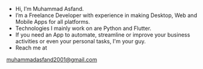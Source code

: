 - Hi, I’m Muhammad Asfand.
- I’m a Freelance Developer with experience in making Desktop, Web and Mobile Apps for all platforms.
- Technologies I mainly work on are Python and Flutter.
- If you need an App to automate, streamline or improve your business activities or even your personal tasks, I'm your guy.
- Reach me at 

muhammadasfand2001@gmail.com

<!---
Asfand-S/Asfand-S is a ✨ special ✨ repository because its `README.md` (this file) appears on your GitHub profile.
You can click the Preview link to take a look at your changes.
--->
